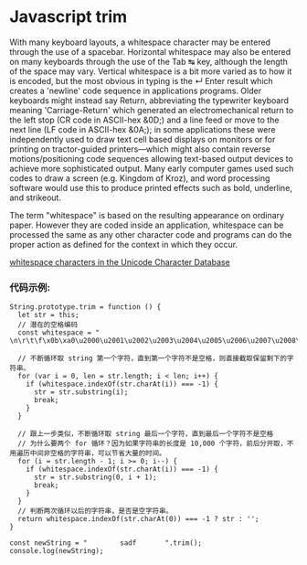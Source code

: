 # Javascript trim

With many keyboard layouts, a whitespace character may be entered through the use of a spacebar. Horizontal whitespace may also be entered on many keyboards through the use of the Tab ↹ key, although the length of the space may vary. Vertical whitespace is a bit more varied as to how it is encoded, but the most obvious in typing is the ↵ Enter result which creates a 'newline' code sequence in applications programs. Older keyboards might instead say Return, abbreviating the typewriter keyboard meaning 'Carriage-Return' which generated an electromechanical return to the left stop (CR code in ASCII-hex &0D;) and a line feed or move to the next line (LF code in ASCII-hex &0A;); in some applications these were independently used to draw text cell based displays on monitors or for printing on tractor-guided printers—which might also contain reverse motions/positioning code sequences allowing text-based output devices to achieve more sophisticated output. Many early computer games used such codes to draw a screen (e.g. Kingdom of Kroz), and word processing software would use this to produce printed effects such as bold, underline, and strikeout.

The term "whitespace" is based on the resulting appearance on ordinary paper. However they are coded inside an application, whitespace can be processed the same as any other character code and programs can do the proper action as defined for the context in which they occur.

[whitespace characters in the Unicode Character Database](https://en.wikipedia.org/wiki/Whitespace_character)

### 代码示例:

```
String.prototype.trim = function () {
  let str = this;
  // 潜在的空格编码
  const whitespace = " \n\r\t\f\x0b\xa0\u2000\u2001\u2002\u2003\u2004\u2005\u2006\u2007\u2008\u2009\u200a\u200b\u2028\u2029\u3000";

  // 不断循环取 string 第一个字符，直到第一个字符不是空格，则直接截取保留剩下的字符串。
  for (var i = 0, len = str.length; i < len; i++) {
    if (whitespace.indexOf(str.charAt(i)) === -1) {
      str = str.substring(i);
      break;
    }
  }

  // 跟上一步类似，不断循环取 string 最后一个字符，直到最后一个字符不是空格
  // 为什么要两个 for 循环？因为如果字符串的长度是 10,000 个字符，前后分开取，不用遍历中间非空格的字符串，可以节省大量的时间。
  for (i = str.length - 1; i >= 0; i--) {
    if (whitespace.indexOf(str.charAt(i)) === -1) {
      str = str.substring(0, i + 1);
      break;
    }
  }
  // 判断两次循环以后的字符串，是否是空字符串。
  return whitespace.indexOf(str.charAt(0)) === -1 ? str : '';
}

const newString = "        sadf       ".trim();
console.log(newString);
```